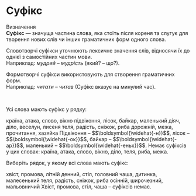 # Суфікс


<div class="space">
<div class="eoz-wrap">
<span class="eoz">Визначення</span>
<div class="eoz-text">
<b>Суфікс</b> — значуща частина слова, яка стоїть пiсля кореня та слугує для творення нових слiв чи iнших граматичних форм одного слова.
</div>
</div>
</div>


Словотворчi суфiкси уточнюють лексичне значення слiв, вiдносячи їх до однiєї з самостiйних частин мови.<br/>
Наприклад: <i>мудрий – мудрiсть</i> (який? – що?).

Формотворчi суфiкси використовують для створення граматичних форм.<br/>
Наприклад: <i>читати – читав</i> (Суфiкс вказує на минулий час).



<br>
<quiz correctLabel="correct" incorrectLabel="incorrect" checkLabel="check">
    <question text="">
        <p>Усі слова мають суфікс у рядку:</p>
        <answer>країна, атака, слово, вікно</answer>
        <answer correct>підвіконня, лісок, байкар, маленький </answer>
        <answer>діяч, діло, веселун, лисеня</answer>
        <answer>теля, радість, сніжок, риба</answer>
        <answer>дорожній, межа, прочитання, хазяйка</answer>
        <explanation>
       Підвіконня – <span class="p1">$$\boldsymbol{\widehat{-н}}$$</span>, лісок – <span class="p1">$$\boldsymbol{\widehat{-ок}}$$</span>, байкар – <span class="p1">$$\boldsymbol{\widehat{-ар}}$$</span>, маленький – <span class="p1">$$\boldsymbol{\widehat{-еньк}}$$</span>. Немає суфіксів у цих словах: країна, атака, слово, вікно, діло, теля, риба, межа.
        </explanation>
    </question>
</quiz>


<br>
<quiz correctLabel="correct" incorrectLabel="incorrect" checkLabel="check">
    <question text="">
        <p>Виберіть рядок, у якому всі слова мають суфікс:</p>
        <answer>хвіст, промова, літній</answer>
        <answer>денний, стіл, головний</answer>
        <answer>чаша, дитинка, малесенький</answer>
        <answer>теля, радість, сніжок, риба</answer>
        <answer correct>осінній, широчезний, мальовничий</answer>
        <explanation>
       Хвіст, промова, стіл, чаша – суфіксів немає.
        </explanation>
    </question>
</quiz>